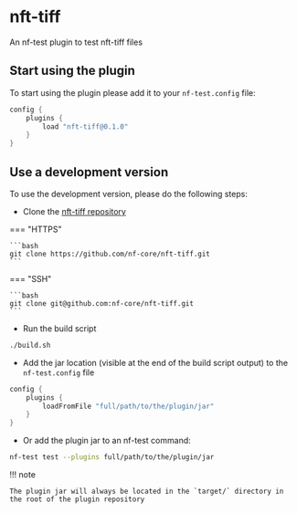 # nft-tiff

An nf-test plugin to test nft-tiff files

## Start using the plugin

To start using the plugin please add it to your `nf-test.config` file:

```groovy title="nf-test.config"
config {
    plugins {
        load "nft-tiff@0.1.0"
    }
}
```

## Use a development version

To use the development version, please do the following steps:

- Clone the [nft-tiff repository](https://github.com/nf-core/nft-tiff)

=== "HTTPS"

    ```bash
    git clone https://github.com/nf-core/nft-tiff.git
    ```

=== "SSH"

    ```bash
    git clone git@github.com:nf-core/nft-tiff.git
    ```

- Run the build script

```bash
./build.sh
```

- Add the jar location (visible at the end of the build script output) to the `nf-test.config` file

```groovy title="nf-test.config"
config {
    plugins {
        loadFromFile "full/path/to/the/plugin/jar"
    }
}
```

- Or add the plugin jar to an nf-test command:

```bash title="Terminal"
nf-test test --plugins full/path/to/the/plugin/jar
```

!!! note

    The plugin jar will always be located in the `target/` directory in the root of the plugin repository


